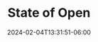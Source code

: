 ---
title: "State of Open"
date: 2024-02-04T13:31:51-06:00
images:
 - images/carousel/2025/.png
website: https://stateofopencon.com/
draft: true
---
